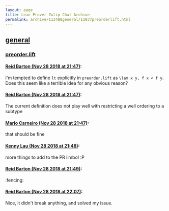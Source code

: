 ```yaml
---
layout: page
title: Lean Prover Zulip Chat Archive 
permalink: archive/113488general/11937preorderlift.html
---
```


## [general](index.html)
### [preorder.lift](11937preorderlift.html)

#### [Reid Barton (Nov 28 2018 at 21:47)](https://leanprover.zulipchat.com/#narrow/stream/113488-general/topic/preorder.lift/near/148741950):
I'm tempted to define `lt` explicitly in `preorder.lift` as `\lam x y, f x < f y`. Does this seem like a terrible idea for any obvious reason?

#### [Reid Barton (Nov 28 2018 at 21:47)](https://leanprover.zulipchat.com/#narrow/stream/113488-general/topic/preorder.lift/near/148741959):
The current definition does not play well with restricting a well ordering to a subtype

#### [Mario Carneiro (Nov 28 2018 at 21:47)](https://leanprover.zulipchat.com/#narrow/stream/113488-general/topic/preorder.lift/near/148741984):
that should be fine

#### [Kenny Lau (Nov 28 2018 at 21:48)](https://leanprover.zulipchat.com/#narrow/stream/113488-general/topic/preorder.lift/near/148742061):
more things to add to the PR limbo! :P

#### [Reid Barton (Nov 28 2018 at 21:49)](https://leanprover.zulipchat.com/#narrow/stream/113488-general/topic/preorder.lift/near/148742125):
:fencing:

#### [Reid Barton (Nov 28 2018 at 22:07)](https://leanprover.zulipchat.com/#narrow/stream/113488-general/topic/preorder.lift/near/148743570):
Nice, it didn't break anything, and solved my issue.

